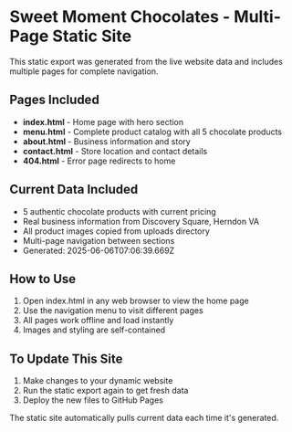 # Sweet Moment Chocolates - Multi-Page Static Site

This static export was generated from the live website data and includes multiple pages for complete navigation.

## Pages Included
- **index.html** - Home page with hero section
- **menu.html** - Complete product catalog with all 5 chocolate products
- **about.html** - Business information and story
- **contact.html** - Store location and contact details
- **404.html** - Error page redirects to home

## Current Data Included
- 5 authentic chocolate products with current pricing
- Real business information from Discovery Square, Herndon VA
- All product images copied from uploads directory
- Multi-page navigation between sections
- Generated: 2025-06-06T07:06:39.669Z

## How to Use
1. Open index.html in any web browser to view the home page
2. Use the navigation menu to visit different pages
3. All pages work offline and load instantly
4. Images and styling are self-contained

## To Update This Site
1. Make changes to your dynamic website
2. Run the static export again to get fresh data
3. Deploy the new files to GitHub Pages

The static site automatically pulls current data each time it's generated.
